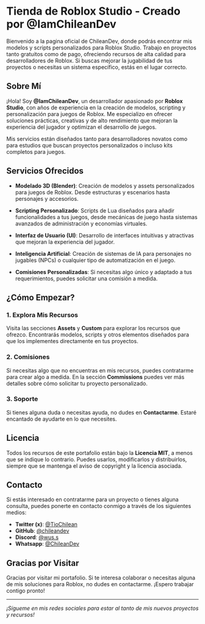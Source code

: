 # Tienda de Roblox Studio - Creado por @IamChileanDev

Bienvenido a la pagina oficial de ChileanDev, donde podrás encontrar mis modelos y scripts personalizados para Roblox Studio. Trabajo en proyectos tanto gratuitos como de pago, ofreciendo recursos de alta calidad para desarrolladores de Roblox. Si buscas mejorar la jugabilidad de tus proyectos o necesitas un sistema específico, estás en el lugar correcto.

## Sobre Mí

¡Hola! Soy **@IamChileanDev**, un desarrollador apasionado por **Roblox Studio**, con años de experiencia en la creación de modelos, scripting y personalización para juegos de Roblox. Me especializo en ofrecer soluciones prácticas, creativas y de alto rendimiento que mejoran la experiencia del jugador y optimizan el desarrollo de juegos.

Mis servicios están diseñados tanto para desarrolladores novatos como para estudios que buscan proyectos personalizados o incluso kits completos para juegos.

## Servicios Ofrecidos

- **Modelado 3D (Blender)**: Creación de modelos y assets personalizados para juegos de Roblox. Desde estructuras y escenarios hasta personajes y accesorios.
  
- **Scripting Personalizado**: Scripts de Lua diseñados para añadir funcionalidades a tus juegos, desde mecánicas de juego hasta sistemas avanzados de administración y economías virtuales.

- **Interfaz de Usuario (UI)**: Desarrollo de interfaces intuitivas y atractivas que mejoran la experiencia del jugador.

- **Inteligencia Artificial**: Creación de sistemas de IA para personajes no jugables (NPCs) o cualquier tipo de automatización en el juego.

- **Comisiones Personalizadas**: Si necesitas algo único y adaptado a tus requerimientos, puedes solicitar una comisión a medida.

## ¿Cómo Empezar?

### 1. **Explora Mis Recursos**
Visita las secciones **Assets** y **Custom** para explorar los recursos que ofrezco. Encontrarás modelos, scripts y otros elementos diseñados para que los implementes directamente en tus proyectos.

### 2. **Comisiones**
Si necesitas algo que no encuentras en mis recursos, puedes contratarme para crear algo a medida. En la sección **Commissions** puedes ver más detalles sobre cómo solicitar tu proyecto personalizado.

### 3. **Soporte**
Si tienes alguna duda o necesitas ayuda, no dudes en **Contactarme**. Estaré encantado de ayudarte en lo que necesites.

## Licencia

Todos los recursos de este portafolio están bajo la **Licencia MIT**, a menos que se indique lo contrario. Puedes usarlos, modificarlos y distribuirlos, siempre que se mantenga el aviso de copyright y la licencia asociada.

## Contacto

Si estás interesado en contratarme para un proyecto o tienes alguna consulta, puedes ponerte en contacto conmigo a través de los siguientes medios:

- **Twitter (x)**: [@TioChilean](https://twitter.com/TioChilean)
- **GitHub**: [@chileandev](https://github.com/chileandev)
- **Discord**: [@wus.s](https://discord.gg/eNsdC6t44g)
- **Whatsapp**: [@ChileanDev](https://wa.me/945858806)

## Gracias por Visitar

Gracias por visitar mi portafolio. Si te interesa colaborar o necesitas alguna de mis soluciones para Roblox, no dudes en contactarme. ¡Espero trabajar contigo pronto!

---

*¡Sígueme en mis redes sociales para estar al tanto de mis nuevos proyectos y recursos!*